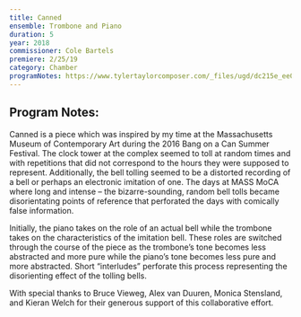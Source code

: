 ```yaml
---
title: Canned
ensemble: Trombone and Piano
duration: 5
year: 2018
commissioner: Cole Bartels
premiere: 2/25/19
category: Chamber
programNotes: https://www.tylertaylorcomposer.com/_files/ugd/dc215e_ee0d209fa20e46ef887febeb80632fb5.pdf
---
```


## Program Notes:

Canned is a piece which was inspired by my time at the Massachusetts Museum of Contemporary Art during the 2016 Bang on a Can Summer Festival. The clock tower at the complex seemed to toll at random times and with repetitions that did not correspond to the hours they were supposed to represent. Additionally, the bell tolling seemed to be a distorted recording of a bell or perhaps an electronic imitation of one. The days at MASS MoCA where long and intense – the bizarre-sounding, random bell tolls became disorientating points of reference that perforated the days with comically false information.

Initially, the piano takes on the role of an actual bell while the trombone takes on the characteristics of the imitation bell. These roles are switched through the course of the piece as the trombone’s tone becomes less abstracted and more pure while the piano’s tone becomes less pure and more abstracted. Short “interludes” perforate this process representing the disorienting effect of the tolling bells.

With special thanks to Bruce Vieweg, Alex van Duuren, Monica Stensland, and Kieran
Welch for their generous support of this collaborative effort.
